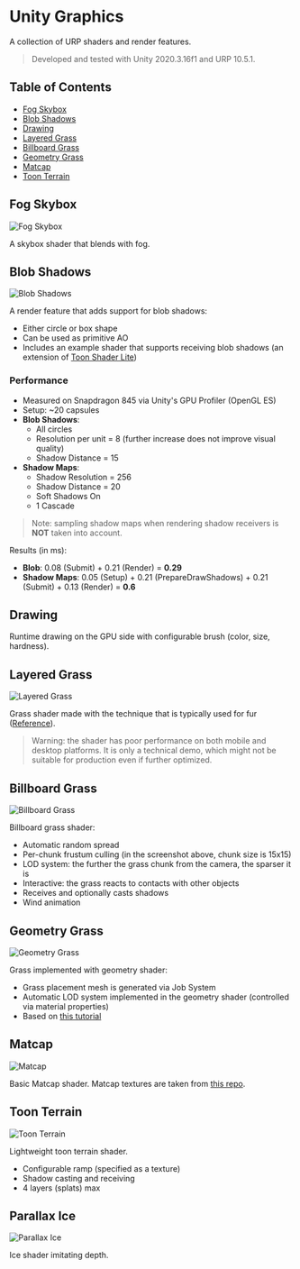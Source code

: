# Unity Graphics

A collection of URP shaders and render features.

> Developed and tested with Unity 2020.3.16f1 and URP 10.5.1.

## Table of Contents

- [Fog Skybox](#fog-skybox)
- [Blob Shadows](#blob-shadows)
- [Drawing](#drawing)
- [Layered Grass](#layered-grass)
- [Billboard Grass](#billboard-grass)
- [Geometry Grass](#geometry-grass)
- [Matcap](#matcap)
- [Toon Terrain](#toon-terrain)

## Fog Skybox

![Fog Skybox](Documentation/fog_skybox.jpg)

A skybox shader that blends with fog.

## Blob Shadows

![Blob Shadows](Documentation/blob_shadows.jpg)

A render feature that adds support for blob shadows:

- Either circle or box shape
- Can be used as primitive AO
- Includes an example shader that supports receiving blob shadows (an extension of [Toon Shader Lite](https://github.com/Delt06/urp-toon-shader#toon-shader-lite-capabilities))

### Performance
- Measured on Snapdragon 845 via Unity's GPU Profiler (OpenGL ES)
- Setup: ~20 capsules
- **Blob Shadows**: 
  - All circles 
  - Resolution per unit = 8 (further increase does not improve visual quality)
  - Shadow Distance = 15
- **Shadow Maps**:
  - Shadow Resolution = 256
  - Shadow Distance = 20
  - Soft Shadows On
  - 1 Cascade

> Note: sampling shadow maps when rendering shadow receivers is **NOT** taken into account. 

Results (in ms):
- **Blob**: 0.08 (Submit) + 0.21 (Render) = **0.29**
- **Shadow Maps**: 0.05 (Setup) + 0.21 (PrepareDrawShadows) + 0.21 (Submit) + 0.13 (Render) = **0.6**

## Drawing
Runtime drawing on the GPU side with configurable brush (color, size, hardness).

## Layered Grass

![Layered Grass](Documentation/layered_grass.jpg)

Grass shader made with the technique that is typically used for fur ([Reference](https://xbdev.net/directx3dx/specialX/Fur/index.php)).

> Warning: the shader has poor performance on both mobile and desktop platforms. It is only a technical demo, which might not be suitable for production even if further optimized.

## Billboard Grass

![Billboard Grass](Documentation/billboard_grass.gif)

Billboard grass shader:
- Automatic random spread
- Per-chunk frustum culling (in the screenshot above, chunk size is 15x15)
- LOD system: the further the grass chunk from the camera, the sparser it is
- Interactive: the grass reacts to contacts with other objects
- Receives and optionally casts shadows
- Wind animation

## Geometry Grass

![Geometry Grass](Documentation/geometry_grass.jpg)

Grass implemented with geometry shader:
- Grass placement mesh is generated via Job System
- Automatic LOD system implemented in the geometry shader (controlled via material properties) 
- Based on [this tutorial](https://roystan.net/articles/grass-shader.html)

## Matcap

![Matcap](Documentation/matcap.jpg)

Basic Matcap shader. Matcap textures are taken from [this repo](https://github.com/nidorx/matcaps).

## Toon Terrain

![Toon Terrain](Documentation/toon_terrain.jpg)

Lightweight toon terrain shader.

- Configurable ramp (specified as a texture)
- Shadow casting and receiving
- 4 layers (splats) max

## Parallax Ice

![Parallax Ice](Documentation/parallax_ice.gif)

Ice shader imitating depth.